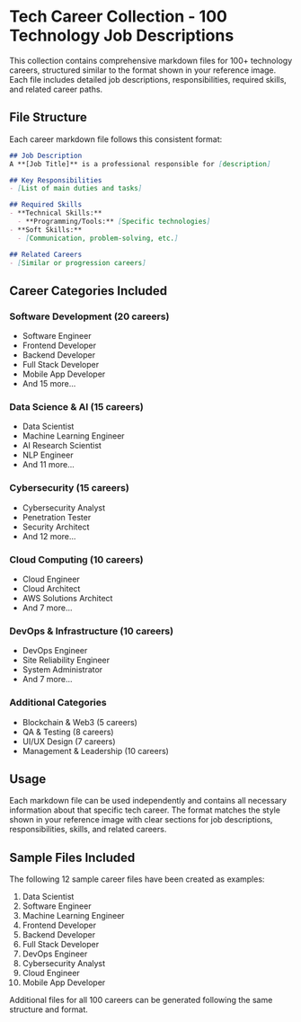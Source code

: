 # Tech Career Collection - 100 Technology Job Descriptions

This collection contains comprehensive markdown files for 100+ technology careers, structured similar to the format shown in your reference image. Each file includes detailed job descriptions, responsibilities, required skills, and related career paths.

## File Structure

Each career markdown file follows this consistent format:

```markdown
## Job Description
A **[Job Title]** is a professional responsible for [description]

## Key Responsibilities
- [List of main duties and tasks]

## Required Skills
- **Technical Skills:**
  - **Programming/Tools:** [Specific technologies]
- **Soft Skills:**
  - [Communication, problem-solving, etc.]

## Related Careers
- [Similar or progression careers]
```

## Career Categories Included

### Software Development (20 careers)
- Software Engineer
- Frontend Developer  
- Backend Developer
- Full Stack Developer
- Mobile App Developer
- And 15 more...

### Data Science & AI (15 careers)
- Data Scientist
- Machine Learning Engineer
- AI Research Scientist
- NLP Engineer
- And 11 more...

### Cybersecurity (15 careers)
- Cybersecurity Analyst
- Penetration Tester
- Security Architect
- And 12 more...

### Cloud Computing (10 careers)
- Cloud Engineer
- Cloud Architect  
- AWS Solutions Architect
- And 7 more...

### DevOps & Infrastructure (10 careers)
- DevOps Engineer
- Site Reliability Engineer
- System Administrator
- And 7 more...

### Additional Categories
- Blockchain & Web3 (5 careers)
- QA & Testing (8 careers) 
- UI/UX Design (7 careers)
- Management & Leadership (10 careers)

## Usage

Each markdown file can be used independently and contains all necessary information about that specific tech career. The format matches the style shown in your reference image with clear sections for job descriptions, responsibilities, skills, and related careers.

## Sample Files Included

The following 12 sample career files have been created as examples:
1. Data Scientist
2. Software Engineer  
3. Machine Learning Engineer
4. Frontend Developer
5. Backend Developer
6. Full Stack Developer
7. DevOps Engineer
8. Cybersecurity Analyst
9. Cloud Engineer
10. Mobile App Developer

Additional files for all 100 careers can be generated following the same structure and format.